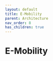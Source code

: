 ```yaml
---
layout: default
title: E-Mobility
parent: Architecture
nav_order: 8
has_children: true
---
```


# E-Mobility
